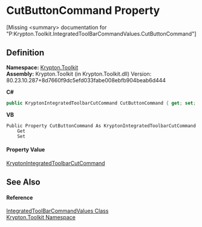 # CutButtonCommand Property


\[Missing &lt;summary&gt; documentation for "P:Krypton.Toolkit.IntegratedToolBarCommandValues.CutButtonCommand"\]



## Definition
**Namespace:** <a href="79d2eac2-21f4-54ff-7552-b20c33c30600.md">Krypton.Toolkit</a>  
**Assembly:** Krypton.Toolkit (in Krypton.Toolkit.dll) Version: 80.23.10.287+8d7660f9dc5efd033fabe008ebfb904beab6d444

**C#**
``` C#
public KryptonIntegratedToolbarCutCommand CutButtonCommand { get; set; }
```
**VB**
``` VB
Public Property CutButtonCommand As KryptonIntegratedToolbarCutCommand
	Get
	Set
```



#### Property Value
<a href="c1cf468b-593a-7566-97d3-daa461b77710.md">KryptonIntegratedToolbarCutCommand</a>

## See Also


#### Reference
<a href="89ff486c-fa4a-526a-6874-de1c8b082ecd.md">IntegratedToolBarCommandValues Class</a>  
<a href="79d2eac2-21f4-54ff-7552-b20c33c30600.md">Krypton.Toolkit Namespace</a>  
